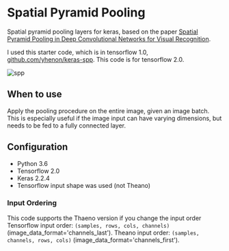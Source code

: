 # Spatial Pyramid Pooling

Spatial pyramid pooling layers for keras, based on the paper [Spatial Pyramid Pooling in Deep Convolutional
Networks for Visual Recognition](https://arxiv.org/abs/1406.4729).

I used this starter code, which is in tensorflow 1.0, [github.com/yhenon/keras-spp](https://github.com/yhenon/keras-spp). This code is for tensorflow 2.0.

![spp](http://i.imgur.com/SQWJVoD.png)

## When to use

Apply the pooling procedure on the entire image, given an image batch. This is especially useful if the image input can have varying dimensions, but needs to be fed to a fully connected layer.

## Configuration

- Python 3.6
- Tensorflow 2.0
- Keras 2.2.4
- Tensorflow input shape was used (not Theano)

### Input Ordering

This code supports the Thaeno version if you change the input order
Tensorflow input order: `(samples, rows, cols, channels)` (image_data_format='channels_last').
Theano input order: `(samples, channels, rows, cols)` (image_data_format='channels_first').
